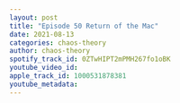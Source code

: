 ```yaml
---
layout: post
title: "Episode 50 Return of the Mac"
date: 2021-08-13
categories: chaos-theory
author: chaos-theory
spotify_track_id: 0ZTwHIPT2mPMH267fo1oBK
youtube_video_id: 
apple_track_id: 1000531878381
youtube_metadata: 
---
```


